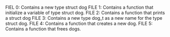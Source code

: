 FIEL 0: Contains a new type struct dog
FILE 1: Contains a function that initialize a variable of type struct dog.
FILE 2: Contains  a function that prints a struct dog
FILE 3: Contains a new type dog_t as a new name for the type struct dog.
FILE 4: Contains a function that creates a new dog.
FILE 5: Contains a function that frees dogs.


